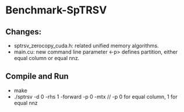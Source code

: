 # Benchmark-SpTRSV

## Changes:

  - sptrsv_zerocopy_cuda.h: related unified memory algorithms.
  - main.cu: new command line parameter <-p> defines partition, either equal column or equal nnz.
 
## Compile and Run

  - make
  - ./sptrsv -d 0 -rhs 1 -forward -p 0 -mtx <matrix> // -p 0 for equal column, 1 for equal nnz
